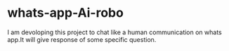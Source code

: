 # whats-app-Ai-robo
I am devoloping this project to chat like a human communication on whats app.It will give response of some specific question.
